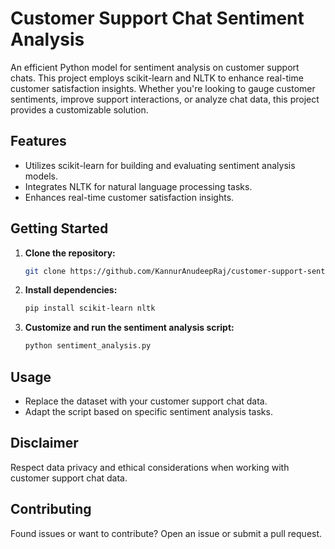 # Customer Support Chat Sentiment Analysis

An efficient Python model for sentiment analysis on customer support chats. This project employs scikit-learn and NLTK to enhance real-time customer satisfaction insights. Whether you're looking to gauge customer sentiments, improve support interactions, or analyze chat data, this project provides a customizable solution.

## Features
- Utilizes scikit-learn for building and evaluating sentiment analysis models.
- Integrates NLTK for natural language processing tasks.
- Enhances real-time customer satisfaction insights.

## Getting Started
1. **Clone the repository:**
   ```bash
   git clone https://github.com/KannurAnudeepRaj/customer-support-sentiment-analysis.git
   ```
2. **Install dependencies:**
   ```bash
   pip install scikit-learn nltk
   ```
3. **Customize and run the sentiment analysis script:**
   ```bash
   python sentiment_analysis.py
   ```

## Usage
- Replace the dataset with your customer support chat data.
- Adapt the script based on specific sentiment analysis tasks.

## Disclaimer
Respect data privacy and ethical considerations when working with customer support chat data.

## Contributing
Found issues or want to contribute? Open an issue or submit a pull request.
